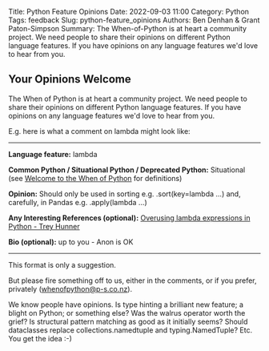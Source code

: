 Title: Python Feature Opinions
Date: 2022-09-03 11:00
Category: Python
Tags: feedback
Slug: python-feature_opinions
Authors: Ben Denhan & Grant Paton-Simpson
Summary: The When-of-Python is at heart a community project.
         We need people to share their opinions on different Python language features.
         If you have opinions on any language features we'd love to hear from you.

Your Opinions Welcome
---------------------

The When of Python is at heart a community project.
We need people to share their opinions on different Python language features.
If you have opinions on any language features we'd love to hear from you.

E.g. here is what a comment on lambda might look like:

-------------------------------------------

**Language feature:** lambda

**Common Python / Situational Python / Deprecated Python:** Situational (see [Welcome to the When of Python](https://when-of-python.github.io/blog/welcome-to-when-of-python.html) for definitions)

**Opinion:** Should only be used in sorting e.g. .sort(key=lambda ...) and, carefully, in Pandas e.g. .apply(lambda ...)

**Any Interesting References (optional):** [Overusing lambda expressions in Python - Trey Hunner](https://treyhunner.com/2018/09/stop-writing-lambda-expressions/)

**Bio (optional):** up to you - Anon is OK

-------------------------------------------

This format is only a suggestion.

But please fire something off to us, either in the comments, or if you prefer, privately (whenofpython@p-s.co.nz).

We know people have opinions. Is type hinting a brilliant new feature; a blight on Python; or something else? Was the walrus operator worth the grief? Is structural pattern matching as good as it initially seems? Should dataclasses replace collections.namedtuple and typing.NamedTuple? Etc. You get the idea :-)
